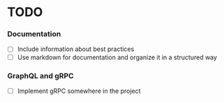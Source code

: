 # TODO

### Documentation
- [ ] Include information about best practices
- [ ] Use markdown for documentation and organize it in a structured way

### GraphQL and gRPC
- [ ] Implement gRPC somewhere in the project